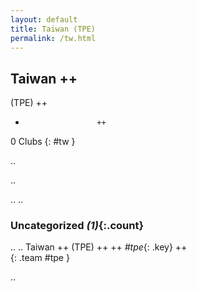 ```yaml
---
layout: default
title: Taiwan (TPE)
permalink: /tw.html
---
```



## Taiwan   ++
(TPE)  ++
-                     ++
0 Clubs
{: #tw }


.. 




.. 




.. 
.. 


### Uncategorized _(1)_{:.count}


..
..
Taiwan  ++
 (TPE) ++
 ++
_#tpe_{: .key} ++
<br>
{: .team #tpe }




.. 
 
